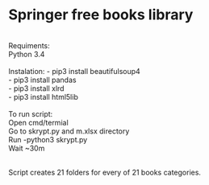 # Springer free books library

<br>
Requiments: <br>
Python 3.4

<br>
<br>
Instalation:
- pip3 install beautifulsoup4<br>
- pip3 install pandas<br>
- pip3 install xlrd<br>
- pip3 install html5lib<br>

<br>
To run script:<br>
Open cmd/termial<br>
Go to skrypt.py and m.xlsx directory<br>
Run -python3 skrypt.py<br>
Wait ~30m <br><br>

Script creates 21 folders for every of 21 books categories.
